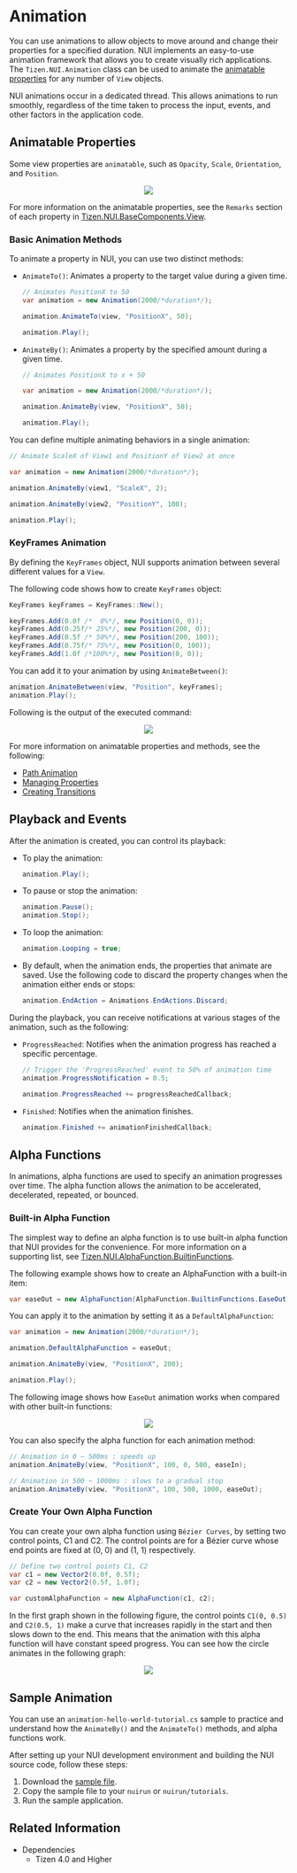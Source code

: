 # Animation

You can use animations to allow objects to move around and change their properties for a specified duration. NUI implements an easy-to-use animation framework that allows you to create visually rich applications. The `Tizen.NUI.Animation` class can be used to animate the [animatable properties](#animatableproperties) for any number of `View` objects.

NUI animations occur in a dedicated thread. This allows animations to run smoothly, regardless of the time taken to process the input, events, and other factors in the application code.


<a name="animatableproperties"></a>
## Animatable Properties

Some view properties are `animatable`, such as `Opacity`, `Scale`, `Orientation`, and `Position`.

<div style="text-align:center;width:100%;"><img src="./media/properties.svg" /></div>

For more information on the animatable properties, see the `Remarks` section of each property in [Tizen.NUI.BaseComponents.View](https://samsung.github.io/TizenFX/latest/api/Tizen.NUI.BaseComponents.View.html).

### Basic Animation Methods

To animate a property in NUI, you can use two distinct methods:


-   `AnimateTo()`: Animates a property to the target value during a given time.
    ```csharp
    // Animates PositionX to 50
    var animation = new Animation(2000/*duration*/);

    animation.AnimateTo(view, "PositionX", 50);
    
    animation.Play();
    ```

-   `AnimateBy()`: Animates a property by the specified amount during a given time.
    ```csharp
    // Animates PositionX to x + 50

    var animation = new Animation(2000/*duration*/);

    animation.AnimateBy(view, "PositionX", 50);

    animation.Play();
    ```

You can define multiple animating behaviors in a single animation:
```csharp
// Animate ScaleX of View1 and PositionY of View2 at once

var animation = new Animation(2000/*duration*/);

animation.AnimateBy(view1, "ScaleX", 2);

animation.AnimateBy(view2, "PositionY", 100);

animation.Play();
```

### KeyFrames Animation
By defining the `KeyFrames` object, NUI supports animation between several different values for a `View`.

The following code shows how to create `KeyFrames` object:
```csharp
KeyFrames keyFrames = KeyFrames::New();

keyFrames.Add(0.0f /*  0%*/, new Position(0, 0));
keyFrames.Add(0.25f/* 25%*/, new Position(200, 0));
keyFrames.Add(0.5f /* 50%*/, new Position(200, 100));
keyFrames.Add(0.75f/* 75%*/, new Position(0, 100));
keyFrames.Add(1.0f /*100%*/, new Position(0, 0));
```

You can add it to your animation by using `AnimateBetween()`:

```csharp
animation.AnimateBetween(view, "Position", keyFrames);
animation.Play();
```

Following is the output of the executed command:
<div style="text-align:center;width:100%;"><img src="./media/complexanimation.svg" /></div>

For more information on animatable properties and methods, see the following:
-   [Path Animation](animation-types.md#path-animation)
-   [Managing Properties](customview.md#properties)
-   [Creating Transitions](customview.md#creatingtransitions)

<a name="playbackAndEvents"></a>
## Playback and Events

After the animation is created, you can control its playback:

- To play the animation:

    ```csharp
    animation.Play();
    ```

- To pause or stop the animation:

    ```csharp
    animation.Pause();
    animation.Stop();
    ```

- To loop the animation:

    ```csharp
    animation.Looping = true;
    ```

- By default, when the animation ends, the properties that animate are saved. Use the following code to discard the property changes when the animation either ends or stops:

    ```csharp
    animation.EndAction = Animations.EndActions.Discard;
    ```

During the playback, you can receive notifications at various stages of the animation, such as the following:

-   `ProgressReached`: Notifies when the animation progress has reached a specific percentage.

    ```csharp
    // Trigger the 'ProgressReached' event to 50% of animation time
    animation.ProgressNotification = 0.5;

    animation.ProgressReached += progressReachedCallback;
    ```

-   `Finished`: Notifies when the animation finishes.
    ```csharp
    animation.Finished += animationFinishedCallback;
    ```

<a name="alphafunctions"></a>
## Alpha Functions

In animations, alpha functions are used to specify an animation progresses over time. The alpha function allows the animation to be accelerated, decelerated, repeated, or bounced.

### Built-in Alpha Function

The simplest way to define an alpha function is to use built-in alpha function that NUI provides for the convenience.
For more information on a supporting list, see [Tizen.NUI.AlphaFunction.BuiltinFunctions](https://samsung.github.io/TizenFX/latest/api/Tizen.NUI.AlphaFunction.BuiltinFunctions.html).

The following example shows how to create an AlphaFunction with a built-in item:
```csharp
var easeOut = new AlphaFunction(AlphaFunction.BuiltinFunctions.EaseOut);
```

You can apply it to the animation by setting it as a `DefaultAlphaFunction`:

```csharp
var animation = new Animation(2000/*duration*/);

animation.DefaultAlphaFunction = easeOut;

animation.AnimateBy(view, "PositionX", 200);

animation.Play();
```

The following image shows how `EaseOut` animation works when compared with other built-in functions:

<div style="text-align:center;width:100%;"><img src="./media/easeout.svg" /></div>

You can also specify the alpha function for each animation method:

```csharp
// Animation in 0 ~ 500ms : speeds up
animation.AnimateBy(view, "PositionX", 100, 0, 500, easeIn);

// Animation in 500 ~ 1000ms : slows to a gradual stop
animation.AnimateBy(view, "PositionX", 100, 500, 1000, easeOut);
```


### Create Your Own Alpha Function
You can create your own alpha function using `Bézier Curves`, by setting two control points, C1 and C2. The control points are for a Bézier curve whose end points are fixed at (0, 0) and (1, 1) respectively.

```csharp
// Define two control points C1, C2
var c1 = new Vector2(0.0f, 0.5f);
var c2 = new Vector2(0.5f, 1.0f);

var customAlphaFunction = new AlphaFunction(c1, c2);
```
In the first graph shown in the following figure, the control points `C1(0, 0.5)` and `C2(0.5, 1)` make a curve that increases rapidly in the start and then slows down to the end. This means that the animation with this alpha function will have constant speed progress. You can see how the circle animates in the following graph:

<div style="text-align:center;width:100%;"><img src="./media/bezier.svg" /></div>

<a name="sample"></a>
## Sample Animation

You can use an `animation-hello-world-tutorial.cs` sample to practice and understand how the `AnimateBy()` and the `AnimateTo()` methods, and alpha functions work.

After setting up your NUI development environment and building the NUI source code, follow these steps:

1.  Download the [sample file](nui-example-code/animation-hello-world-tutorial.cs).
2.  Copy the sample file to your `nuirun` or `nuirun/tutorials`.
3.  Run the sample application.

## Related Information
- Dependencies
  -   Tizen 4.0 and Higher
